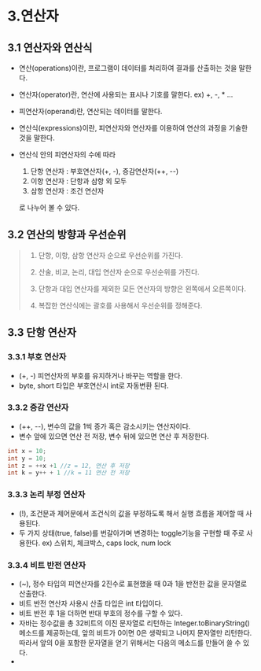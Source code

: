 # 3.연산자



## 3.1 연산자와 연산식

- 연산(operations)이란, 프로그램이 데이터를 처리하여 결과를 산출하는 것을 말한다.

- 연산자(operator)란, 연산에 사용되는 표시나 기호를 말한다. ex) +, -, * ...

- 피연산자(operand)란, 연산되는 데이터를 말한다.

- 연산식(expressions)이란, 피연산자와 연산자를 이용하여 연산의 과정을 기술한 것을 말한다.

- 연산식 안의 피연산자의 수에 따라

  1. 단항 연산자 : 부호연산자(+, -), 증감연산자(++, --)
  2. 이항 연산자 : 단항과 삼항 외 모두
  3. 삼항 연산자 : 조건 연산자

  로 나누어 볼 수 있다.



## 3.2 연산의 방향과 우선순위

> 1. 단항, 이항, 삼항 연산자 순으로 우선순위를 가진다.
>
> 2. 산술, 비교, 논리, 대입 연산자 순으로 우선순위를 가진다.
>
> 3. 단항과 대입 연산자를 제외한 모든 연산자의 방향은 왼쪽에서 오른쪽이다.
>
> 4. 복잡한 연산식에는 괄호를 사용해서 우선순위를 정해준다.



## 3.3 단항 연산자



### 3.3.1 부호 연산자

- (+, -) 피연산자의 부호를 유지하거나 바꾸는 역할을 한다.
- byte, short 타입은 부호연산시  int로 자동변환 된다.



### 3.3.2 증감 연산자

- (++, --), 변수의 값을 1씩 증가 혹은 감소시키는 연산자이다.
- 변수 앞에 있으면 연산 전 저장, 변수 뒤에 있으면 연산 후 저장한다.

```java
int x = 10;
int y = 10;
int z = ++x +1 //z = 12, 연산 후 저장
int k = y++ + 1 //k = 11 연산 전 저장
```



### 3.3.3 논리 부정 연산자

- (!), 조건문과 제어문에서 조건식의 값을 부정하도록 해서 실행 흐름을 제어할 때 사용된다.
- 두 가지 상태(true, false)를 번갈아가며 변경하는 toggle기능을 구현할 때 주로 사용한다. ex) 스위치, 체크박스, caps lock, num lock



### 3.3.4 비트 반전 연산자

- (~), 정수 타입의 피연산자를 2진수로 표현했을 때 0과 1을 반전한 값을 문자열로 산출한다.
- 비트 반전 연산자 사용시 산출 타입은 int 타입이다.
- 비트 반전 후 1을 더하면 반대 부호의 정수를 구할 수 있다.
- 자바는 정수값을 총 32비트의 이진 문자열로 리턴하는 Integer.toBinaryString() 메소드를 제공하는데, 앞의 비트가 0이면 0은 생략되고 나머지 문자열만 리턴한다. 따라서 앞의 0을 포함한 문자열을 얻기 위해서는 다음의 메소드를 만들어 쓸 수 있다.
- 
